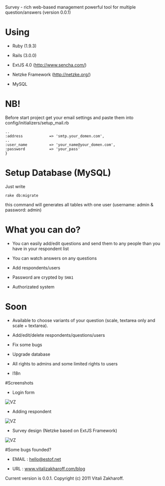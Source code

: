 Survey - rich web-based management powerful tool for multiple question/answers (version 0.0.1) 

# Using

* Ruby (1.9.3)

* Rails (3.0.0)

* ExtJS 4.0 (http://www.sencha.com/)

* Netzke Framework (http://netzke.org/)

* MySQL


# NB!

Before start project get your email settings and paste them into config/initializers/setup_mail.rb 

    ..
    :address            => 'smtp.your_domen.com',
    ..
    :user_name          => 'your_name@your_domen.com',
    :password           => 'your_pass'
    }
    
    
# Setup Database (MySQL)
 
 Just write
 
    rake db:migrate
    
  this command will generates all tables with one user (username: admin & password: admin) 
    
        
# What you can do?

* You can easily add/edit questions and send them to any people than you have in your respondent list

* You can watch answers on any questions

* Add respondents/users

* Password are crypted by `SHA1`

* Authorizated system

# Soon

* Available to choose variants of your question (scale, textarea only and scale + textarea).
    
* Add/edit/delete respondents/questions/users

* Fix some bugs

* Upgrade database

* All rights to admins and some limited rights to users

* l18n

#Screenshots

* Login form

![VZ](http://www.estof.net/1/test4.png)

* Adding respondent

![VZ](http://www.estof.net/1/test5.png)

* Survey design (Netzke based on ExtJS Framework)

![VZ](http://www.estof.net/1/test6.png)


#Some bugs founded?

* EMAIL	    :   hello@estof.net
        
* URL	    :   www.vitalizakharoff.com/blog


Current version is 0.0.1.
Copyright (c) 2011 Vitali Zakharoff.

